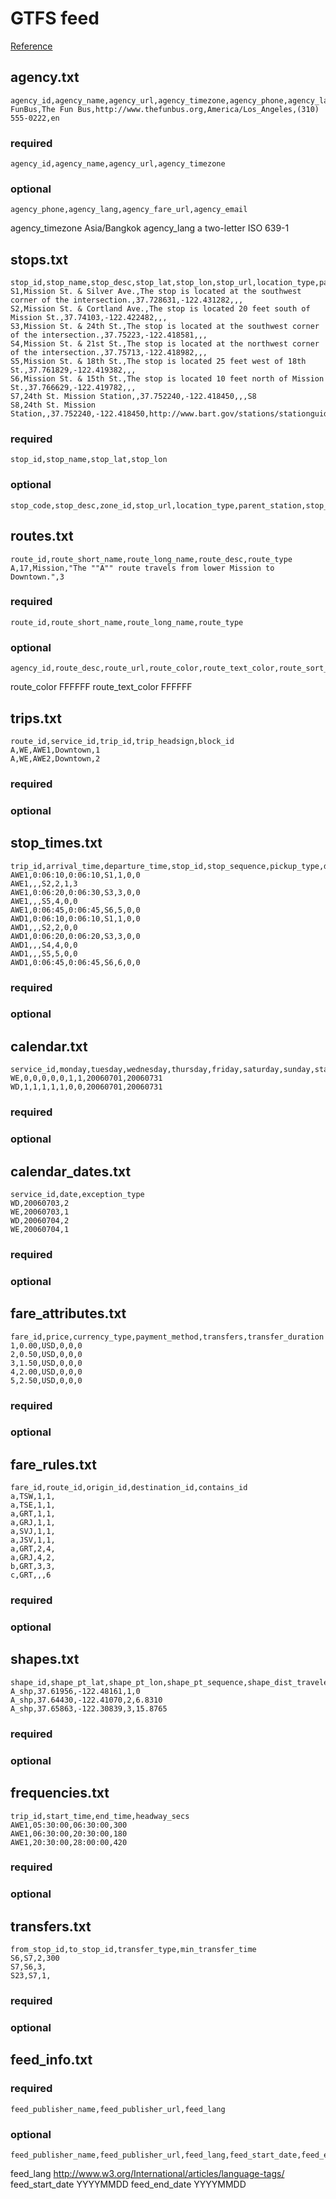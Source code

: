 # GTFS feed

[Reference](https://developers.google.com/transit/gtfs/reference/)

## agency.txt

    agency_id,agency_name,agency_url,agency_timezone,agency_phone,agency_lang
    FunBus,The Fun Bus,http://www.thefunbus.org,America/Los_Angeles,(310) 555-0222,en

### required

    agency_id,agency_name,agency_url,agency_timezone

### optional

    agency_phone,agency_lang,agency_fare_url,agency_email


agency_timezone         Asia/Bangkok
agency_lang             a two-letter ISO 639-1

## stops.txt

    stop_id,stop_name,stop_desc,stop_lat,stop_lon,stop_url,location_type,parent_station
    S1,Mission St. & Silver Ave.,The stop is located at the southwest corner of the intersection.,37.728631,-122.431282,,,
    S2,Mission St. & Cortland Ave.,The stop is located 20 feet south of Mission St.,37.74103,-122.422482,,,
    S3,Mission St. & 24th St.,The stop is located at the southwest corner of the intersection.,37.75223,-122.418581,,,
    S4,Mission St. & 21st St.,The stop is located at the northwest corner of the intersection.,37.75713,-122.418982,,,
    S5,Mission St. & 18th St.,The stop is located 25 feet west of 18th St.,37.761829,-122.419382,,,
    S6,Mission St. & 15th St.,The stop is located 10 feet north of Mission St.,37.766629,-122.419782,,,
    S7,24th St. Mission Station,,37.752240,-122.418450,,,S8
    S8,24th St. Mission Station,,37.752240,-122.418450,http://www.bart.gov/stations/stationguide/stationoverview_24st.asp,1,

### required

    stop_id,stop_name,stop_lat,stop_lon

### optional

    stop_code,stop_desc,zone_id,stop_url,location_type,parent_station,stop_timezone,wheelchair_boarding

## routes.txt

    route_id,route_short_name,route_long_name,route_desc,route_type
    A,17,Mission,"The ""A"" route travels from lower Mission to Downtown.",3

### required

    route_id,route_short_name,route_long_name,route_type


### optional

    agency_id,route_desc,route_url,route_color,route_text_color,route_sort_order


route_color                 FFFFFF
route_text_color            FFFFFF


## trips.txt

    route_id,service_id,trip_id,trip_headsign,block_id
    A,WE,AWE1,Downtown,1
    A,WE,AWE2,Downtown,2

### required


### optional


## stop_times.txt

    trip_id,arrival_time,departure_time,stop_id,stop_sequence,pickup_type,drop_off_type
    AWE1,0:06:10,0:06:10,S1,1,0,0
    AWE1,,,S2,2,1,3
    AWE1,0:06:20,0:06:30,S3,3,0,0
    AWE1,,,S5,4,0,0
    AWE1,0:06:45,0:06:45,S6,5,0,0
    AWD1,0:06:10,0:06:10,S1,1,0,0
    AWD1,,,S2,2,0,0
    AWD1,0:06:20,0:06:20,S3,3,0,0
    AWD1,,,S4,4,0,0
    AWD1,,,S5,5,0,0
    AWD1,0:06:45,0:06:45,S6,6,0,0

### required


### optional


## calendar.txt

    service_id,monday,tuesday,wednesday,thursday,friday,saturday,sunday,start_date,end_date
    WE,0,0,0,0,0,1,1,20060701,20060731
    WD,1,1,1,1,1,0,0,20060701,20060731

### required


### optional


## calendar_dates.txt

    service_id,date,exception_type
    WD,20060703,2
    WE,20060703,1
    WD,20060704,2
    WE,20060704,1

### required


### optional


## fare_attributes.txt

    fare_id,price,currency_type,payment_method,transfers,transfer_duration
    1,0.00,USD,0,0,0
    2,0.50,USD,0,0,0
    3,1.50,USD,0,0,0
    4,2.00,USD,0,0,0
    5,2.50,USD,0,0,0


### required


### optional


## fare_rules.txt

    fare_id,route_id,origin_id,destination_id,contains_id
    a,TSW,1,1,
    a,TSE,1,1,
    a,GRT,1,1,
    a,GRJ,1,1,
    a,SVJ,1,1,
    a,JSV,1,1,
    a,GRT,2,4,
    a,GRJ,4,2,
    b,GRT,3,3,
    c,GRT,,,6

### required


### optional


## shapes.txt

    shape_id,shape_pt_lat,shape_pt_lon,shape_pt_sequence,shape_dist_traveled
    A_shp,37.61956,-122.48161,1,0
    A_shp,37.64430,-122.41070,2,6.8310
    A_shp,37.65863,-122.30839,3,15.8765

### required


### optional


## frequencies.txt

    trip_id,start_time,end_time,headway_secs
    AWE1,05:30:00,06:30:00,300
    AWE1,06:30:00,20:30:00,180
    AWE1,20:30:00,28:00:00,420

### required


### optional


## transfers.txt

    from_stop_id,to_stop_id,transfer_type,min_transfer_time
    S6,S7,2,300
    S7,S6,3,
    S23,S7,1,

### required


### optional


## feed_info.txt

### required

    feed_publisher_name,feed_publisher_url,feed_lang

### optional

    feed_publisher_name,feed_publisher_url,feed_lang,feed_start_date,feed_end_date,feed_version

feed_lang           http://www.w3.org/International/articles/language-tags/
feed_start_date     YYYYMMDD
feed_end_date       YYYYMMDD
